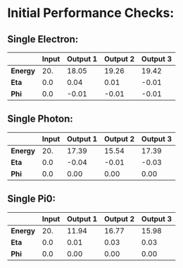# Initial Performance Checks:

## __Single Electron__:
|                       | Input | Output 1  | Output 2 | Output 3  |
| --------------------- | ----- | --------- | -------- | --------  |
| __Energy__            | 20.   | 18.05     | 19.26    | 19.42     |
| __Eta__               | 0.0   | 0.04      | 0.01     | -0.01     |
| __Phi__               | 0.0   | -0.01     | -0.01    | -0.01     |

## __Single Photon__:
|                       | Input | Output 1  | Output 2  | Output 3  |
| --------------------- | ----- | --------- | --------  | --------  |
| __Energy__            | 20.   | 17.39     | 15.54     | 17.39     |
| __Eta__               | 0.0   | -0.04     | -0.01     | -0.03     |
| __Phi__               | 0.0   | 0.00      | 0.00      | 0.00     |


## __Single Pi0__:
|                       | Input | Output 1  | Output 2  | Output 3  |
| --------------------- | ----- | --------- | --------  | --------  |
| __Energy__            | 20.   | 11.94     | 16.77     | 15.98     |
| __Eta__               | 0.0   | 0.01     | 0.03     | 0.03     |
| __Phi__               | 0.0   | 0.00     | 0.00      | 0.00     |
